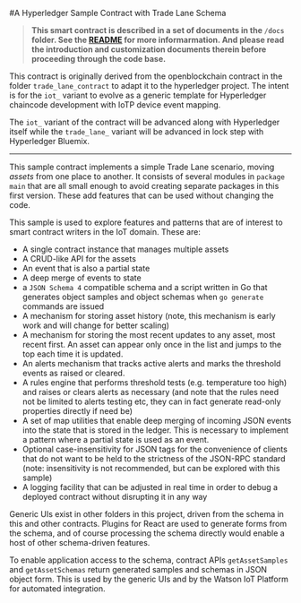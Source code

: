 #A Hyperledger Sample Contract with Trade Lane Schema

> **This smart contract is described in a set of documents in the `/docs` folder. See the [README](./docs/README.md) for more informarmation. And please read the introduction and customization documents therein before proceeding through the code base.**

This contract is originally derived from the openblockchain contract in the folder `trade_lane_contract` to adapt it to the hyperledger project. The intent is for the `iot_` variant to evolve as a generic template for Hyperledger chaincode development with IoTP device event mapping. 

The `iot_` variant of the contract will be advanced along with Hyperledger itself while the `trade_lane_` variant will be advanced in lock step with Hyperledger Bluemix.

----

This sample contract implements a simple Trade Lane scenario, moving *assets* from one place to another. It consists of several modules in `package main` that are all small enough to avoid creating separate packages in this first version. These add features that can be used without changing the code. 

This sample is used to explore features and patterns that are of interest to smart contract writers in the IoT domain. These are:

- A single contract instance that manages multiple assets
- A CRUD-like API for the assets
- An event that is also a partial state
- A deep merge of events to state
- a `JSON Schema 4` compatible schema and a script written in Go that generates object samples and object schemas when `go generate` commands are issued
- A mechanism for storing asset history (note, this mechanism is early work and will change for better scaling)
- A mechanism for storing the most recent updates to any asset, most recent first. An asset can appear only once in the list and jumps to the top each time it is updated. 
- An alerts mechanism that tracks active alerts and marks the threshold events as raised or cleared.
- A rules engine that performs threshold tests (e.g. temperature too high) and raises or clears alerts as necessary (and note that the rules need not be limited to alerts testing etc, they can in fact generate read-only properties directly if need be)
- A set of map utilities that enable deep merging of incoming JSON events into the state that is stored in the ledger. This is necessary to implement a pattern where a partial state is used as an event. 
- Optional case-insensitivity for JSON tags for the convenience of clients that do not want to be held to the strictness of the JSON-RPC standard (note: insensitivity is not recommended, but can be explored with this sample) 
- A logging facility that can be adjusted in real time in order to debug a deployed contract without disrupting it in any way

Generic UIs exist in other folders in this project, driven from the schema in this and other contracts. Plugins for React are used to generate forms from the schema, and of course processing the schema directly would enable a host of other schema-driven features. 

To enable application access to the schema, contract APIs `getAssetSamples` and `getAssetSchemas` return generated samples and schemas in JSON object form. This is used by the generic UIs and by the Watson IoT Platform for automated integration.
